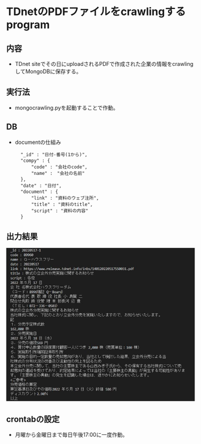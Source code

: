 TDnetのPDFファイルをcrawlingするprogram
===========


## 内容
* TDnet siteでその日にuploadされるPDFで作成された企業の情報をcrawlingしてMongoDBに保存する。

## 実行法
* mongocrawling.pyを起動することで作動。

## DB
* documentの仕組み

        "_id" : "日付-番号(1から)",
        "compy" : {
            "code" : "会社のcode",
            "name" :　"会社の名前"
        },
        "date" : "日付",
        "document" : {
            "link" : "資料のウェブ注所", 
            "title" : "資料のtitle",
            "script" : "資料の内容"
        }

## 出力結果
![DB](https://github.com/SangWooChun714/mirineglobal/blob/master/mgproject/DBkey.JPG)


## crontabの設定
* 月曜から金曜日まで毎日午後17:00に一度作動。